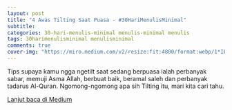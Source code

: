 ```yaml
---  
layout: post
title: "4 Awas Tilting Saat Puasa - #30HariMenulisMinimal"
subtitle: 
categories: 30-hari-menulis-minimal menulis-minimal menulis
tags: 30harimenulisminimal menulisminimal
comments: true
cover-img: "https://miro.medium.com/v2/resize:fit:4800/format:webp/1*IEviy_opKbvNZsXzHWXjgQ.jpeg"
---
```


Tips supaya kamu ngga ngetilt saat sedang berpuasa ialah perbanyak sabar, memuji Asma Allah, berbuat baik, beramal saleh dan perbanyak tadarus Al-Quran. Ngomong-ngomong apa sih Tilting itu, mari kita cari tahu.

[Lanjut baca di Medium](https://link.medium.com/xyCZd5lZtyb)
